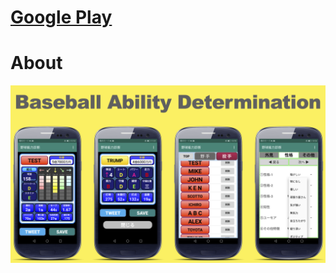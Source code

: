 # [Google Play](https://play.google.com/store/apps/details?id=com.websarva.wings.android.abiityofbaseball)
# About
![Screen shots](https://github.com/korosaka/source_image/blob/main/ability/ability_screenshots.png)
